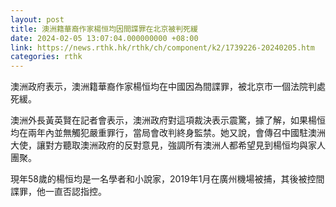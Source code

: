 ```yaml
---
layout: post
title: 澳洲籍華裔作家楊恒均因間諜罪在北京被判死緩
date: 2024-02-05 13:07:04.000000000 +08:00
link: https://news.rthk.hk/rthk/ch/component/k2/1739226-20240205.htm
categories: rthk
---
```


澳洲政府表示，澳洲籍華裔作家楊恒均在中國因為間諜罪，被北京市一個法院判處死緩。

澳洲外長黃英賢在記者會表示，澳洲政府對這項裁決表示震驚，據了解，如果楊恒均在兩年內並無觸犯嚴重罪行，當局會改判終身監禁。她又說，會傳召中國駐澳洲大使，讓對方聽取澳洲政府的反對意見，強調所有澳洲人都希望見到楊恒均與家人團聚。

現年58歲的楊恒均是一名學者和小說家，2019年1月在廣州機場被捕，其後被控間諜罪，他一直否認指控。
